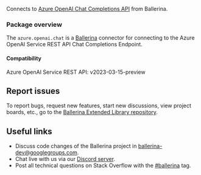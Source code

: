 Connects to [Azure OpenAI Chat Completions API](https://learn.microsoft.com/en-us/azure/cognitive-services/openai/reference/) from Ballerina.

### Package overview

The `azure.openai.chat` is a [Ballerina](https://ballerina.io/) connector for connecting to the Azure OpenAI Service REST API Chat Completions Endpoint.

#### Compatibility
Azure OpenAI Service REST API: v2023-03-15-preview

## Report issues
To report bugs, request new features, start new discussions, view project boards, etc., go to the [Ballerina Extended Library repository](https://github.com/ballerina-platform/ballerina-extended-library).

## Useful links
- Discuss code changes of the Ballerina project in [ballerina-dev@googlegroups.com](mailto:ballerina-dev@googlegroups.com).
- Chat live with us via our [Discord server](https://discord.gg/ballerinalang).
- Post all technical questions on Stack Overflow with the [#ballerina](https://stackoverflow.com/questions/tagged/ballerina) tag.
